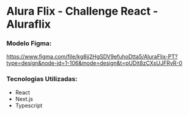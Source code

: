 # Alura Flix - Challenge React - Aluraflix

### Modelo Figma:
https://www.figma.com/file/kg8jj2HgSDV9efuhoDtta5/AluraFlix-PT?type=design&node-id=1-106&mode=design&t=pUDit8zCXsUJFRyR-0

### Tecnologias Utilizadas:
- React
- Next.js
- Typescript

